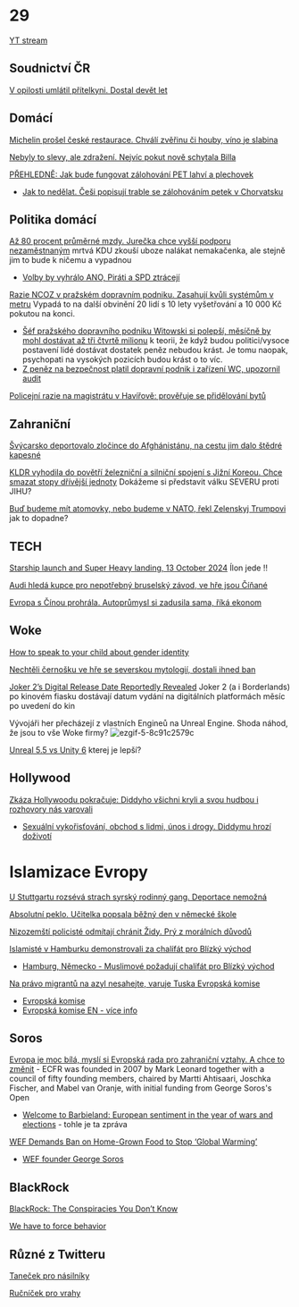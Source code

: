 # 29

[YT stream](https://youtube.com/live/Jqmq4V-d_M8)

## Soudnictví ČR

[V opilosti umlátil přítelkyni. Dostal devět let](https://www.novinky.cz/clanek/krimi-v-opilosti-umlatil-pritelkyni-dostal-devet-let-40493092)

## Domácí

[Michelin prošel české restaurace. Chválí zvěřinu či houby, víno je slabina](https://www.idnes.cz/ekonomika/domaci/michelin-pruvodce-gastronomie-analyza-cesko.A241011_161034_ekonomika_ven?zdroj=sph_hp)

[Nebyly to slevy, ale zdražení. Nejvíc pokut nově schytala Billa](https://www.novinky.cz/clanek/ekonomika-nebyly-to-slevy-ale-zdrazeni-nejvic-pokut-nove-schytala-billa-40492762)

[PŘEHLEDNĚ: Jak bude fungovat zálohování PET lahví a plechovek](https://www.novinky.cz/clanek/ekonomika-prehledne-jak-bude-fungovat-zalohovani-pet-lahvi-a-plechovek-40492714)
 * [Jak to nedělat. Češi popisují trable se zálohováním petek v Chorvatsku](https://www.idnes.cz/ekonomika/zahranicni/zalohovani-chorvatsko-pet-lahve.A241002_151027_eko-zahranicni_rie)

## Politika domácí

[Až 80 procent průměrné mzdy. Jurečka chce vyšší podporu nezaměstnaným](https://www.idnes.cz/ekonomika/domaci/podpora-v-nezamestnanosti-zmeny-rekvalifikace-mpsv-zakonik.A241014_155339_ekonomika_alis) mrtvá KDU zkouší uboze nalákat nemakačenka, ale stejně jim to bude k ničemu a vypadnou
 * [Volby by vyhrálo ANO, Piráti a SPD ztrácejí](https://www.novinky.cz/clanek/domaci-volby-by-vyhralo-ano-pirati-a-spd-ztraceji-40493059)

[Razie NCOZ v pražském dopravním podniku. Zasahují kvůli systémům v metru](https://www.idnes.cz/zpravy/domaci/detektivove-ncoz-zasahuji-v-dopravnim-podniku-kvuli-udajne-nevyhodnym-smlouvam.A241014_090439_domaci_vank) Vypadá to na další obvinění 20 lidí s 10 lety vyšetřování a 10 000 Kč pokutou na konci.
  * [Šéf pražského dopravního podniku Witowski si polepší, měsíčně by mohl dostávat až tři čtvrtě milionu](https://www.lidovky.cz/domov/prazsky-dopravni-podnik-generalni-reditel-witowski-dpp-plat-odmeny.A240605_185049_ln_domov_lvot) k teorii, že když budou politici/vysoce postavení lidé dostávat dostatek peněz nebudou krást. Je tomu naopak, psychopati na vysokých pozicích budou krást o to víc.
  * [Z peněz na bezpečnost platil dopravní podnik i zařízení WC, upozornil audit](https://www.idnes.cz/zpravy/domaci/dozimetr-dpp-praha-dopravni-podnik-korupce-razie.A241016_195544_domaci_laci?zdroj=sph_hp)

[Policejní razie na magistrátu v Havířově: prověřuje se přidělování bytů](https://www.novinky.cz/clanek/krimi-policejni-razie-na-magistratu-v-havirove-40493075)

## Zahraniční

[Švýcarsko deportovalo zločince do Afghánistánu, na cestu jim dalo štědré kapesné](https://www.novinky.cz/clanek/zahranicni-evropa-svycarsko-deportovalo-zlocince-do-afghanistanu-na-cestu-jim-dalo-stedre-kapesne-40492879)

[KLDR vyhodila do povětří železniční a silniční spojení s Jižní Koreou. Chce smazat stopy dřívější jednoty](https://www.irozhlas.cz/zpravy-svet/kldr-vyhodila-do-povetri-zeleznicni-a-silnicni-spojeni-s-jizni-koreou-chce_2410170632_vdv) Dokážeme si představit válku SEVERU proti JIHU? 

[Buď budeme mít atomovky, nebo budeme v NATO, řekl Zelenskyj Trumpovi](https://www.novinky.cz/clanek/valka-na-ukrajine-bud-budeme-mit-atomovky-nebo-budeme-v-nato-rekl-zelenskyj-trumpovi-40493518#dop_ab_variant=0&dop_source_zone_name=novinky.sznhp.box&source=hp&seq_no=1&utm_campaign=&utm_medium=z-boxiku&utm_source=www.seznam.cz) jak to dopadne? 


## TECH

[Starship launch and Super Heavy landing, 13 October 2024](https://www.youtube.com/watch?v=e5SvPLT0x70) Ílon jede !! 

[Audi hledá kupce pro nepotřebný bruselský závod, ve hře jsou Číňané](https://www.idnes.cz/auto/zpravodajstvi/audi-brusel-tovarna-fabrika-q8-e-tron-elektromobil.A240919_204523_automoto_fdv)

[Evropa s Čínou prohrála. Autoprůmysl si zadusila sama, říká ekonom](https://www.idnes.cz/auto/zpravodajstvi/lukas-kovanda-autoprumysl-automobilky-volkswagen-nio-tesla-komentar.A241015_115628_automoto_fdv?zdroj=cxrecs#cxrecs_s)
## Woke

[How to speak to your child about gender identity](https://www.vodafone.co.uk/newscentre/smart-living/digital-parenting/how-to-speak-to-your-child-about-gender-identity/)

[Nechtěli černošku ve hře se severskou mytologií, dostali ihned ban](https://www.idnes.cz/hry/magazin/nexus-mods-modifikace-god-of-war-angrboda-geralt.A240930_142357_bw-magazin_oma)

[Joker 2’s Digital Release Date Reportedly Revealed](https://www.superherohype.com/news/585484-joker-2-digital-release-date-revealed) Joker 2 (a i Borderlands) po kinovém fiasku dostávají datum vydání na digitálních platformách měsíc po uvedení do kin

Vývojáři her přecházejí z vlastních Engineů na Unreal Engine. Shoda náhod, že jsou to vše Woke firmy?
![ezgif-5-8c91c2579c](https://github.com/user-attachments/assets/da0265aa-db37-4b50-a64c-b059f2fd8487)

[Unreal 5.5 vs Unity 6](https://www.youtube.com/watch?v=6xCHCGoRL9M) kterej je lepší? 

## Hollywood

[Zkáza Hollywoodu pokračuje: Diddyho všichni kryli a svou hudbou i rozhovory nás varovali](https://www.expres.cz/celebrity/sean-diddy-combs-vezeni-znasilneni-kanye-west-adele-hollywood.A241001_140320_dx-celebrity_opae)
 * [Sexuální vykořisťování, obchod s lidmi, únos i drogy. Diddymu hrozí doživotí](https://www.idnes.cz/zpravy/revue/spolecnost/sean-diddy-combs-obvineni-sexualni-nasili-spekulace-unosy.A241011_085307_lidicky_sub)

# Islamizace Evropy 

[U Stuttgartu rozsévá strach syrský rodinný gang. Deportace nemožná](https://www.novinky.cz/clanek/zahranicni-evropa-u-stuttgartu-rozseva-strach-syrsky-rodinny-gang-deportace-nemozna-40492772)

[Absolutní peklo. Učitelka popsala běžný den v německé škole](https://www.novinky.cz/clanek/zahranicni-evropa-absolutni-peklo-ucitelka-popsala-bezny-den-v-nemecke-skole-40491837)

[Nizozemští policisté odmítají chránit Židy. Prý z morálních důvodů](https://www.idnes.cz/zpravy/zahranicni/nizozemsko-policie-zide-palestina-evropa-antisemitismus.A241006_203529_zahranicni_krd?zdroj=sph_hp)

[Islamisté v Hamburku demonstrovali za chalífát pro Blízký východ](https://www.novinky.cz/clanek/zahranicni-evropa-islamiste-v-hamburku-demonstrovali-za-chalifat-pro-blizky-vychod-40492889)
 * [Hamburg, Německo - Muslimové požadují chalífát pro Blízký východ](https://www.youtube.com/shorts/2345NMTdjYc)

[Na právo migrantů na azyl nesahejte, varuje Tuska Evropská komise](https://www.idnes.cz/zpravy/zahranicni/polsko-eu-migranti-belorusko-pravo-na-azyl.A241014_131133_zahranicni_kha)
 * [Evropská komise](https://cs.wikipedia.org/wiki/Evropsk%C3%A1_komise)
 * [Evropská komise EN - více info](https://en.wikipedia.org/wiki/European_commissioner)

## Soros

[Evropa je moc bílá, myslí si Evropská rada pro zahraniční vztahy. A chce to změnit](https://www.parlamentnilisty.cz/arena/monitor/Evropa-je-moc-bila-mysli-si-Evropska-rada-pro-zahranicni-vztahy-A-chce-to-zmenit-762798) - ECFR was founded in 2007 by Mark Leonard together with a council of fifty founding members, chaired by Martti Ahtisaari, Joschka Fischer, and Mabel van Oranje, with initial funding from George Soros's Open
  * [Welcome to Barbieland: European sentiment in the year of wars and elections](https://ecfr.eu/publication/welcome-to-barbieland-european-sentiment-in-the-year-of-wars-and-elections/) - tohle je ta zpráva

[WEF Demands Ban on Home-Grown Food to Stop ‘Global Warming’](https://slaynews.com/news/wef-demands-ban-home-grown-food-stop-global-warming/)
  * [WEF founder George Soros](https://www.weforum.org/agenda/authors/georgesoros/)

## BlackRock

[BlackRock: The Conspiracies You Don’t Know](https://www.youtube.com/watch?v=ZxZO0jd8VoU)

[We have to force behavior](https://9gag.com/gag/amoBLv4)

## Různé z Twitteru

[Taneček pro násilníky](https://x.com/Shunyaa00/status/1843664399363617065)

[Ručníček pro vrahy](https://x.com/RadioGenoa/status/1843660159538872420)
